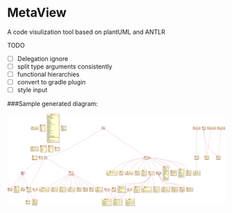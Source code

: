 # MetaView

 A code visulization tool based on plantUML and ANTLR

TODO
- [ ] Delegation ignore
- [ ] split type arguments consistently
- [ ] functional hierarchies
- [ ] convert to gradle plugin
- [ ] style input

###Sample generated diagram:

![example](./Examples/example1.png)
